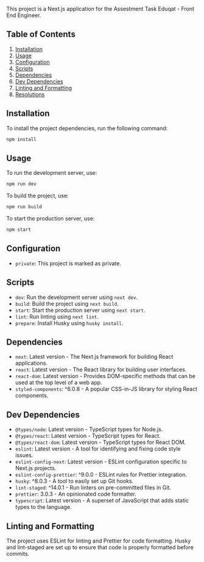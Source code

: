 This project is a Next.js application for the Assestment Task Eduqat - Front End Engineer.

## Table of Contents

1. [Installation](#installation)
2. [Usage](#usage)
3. [Configuration](#configuration)
4. [Scripts](#scripts)
5. [Dependencies](#dependencies)
6. [Dev Dependencies](#dev-dependencies)
7. [Linting and Formatting](#linting-and-formatting)
8. [Resolutions](#resolutions)

## Installation

To install the project dependencies, run the following command:

```bash
npm install
```

## Usage

To run the development server, use:

```bash
npm run dev
```

To build the project, use:

```bash
npm run build
```

To start the production server, use:

```bash
npm start
```

## Configuration

- `private`: This project is marked as private.

## Scripts

- `dev`: Run the development server using `next dev`.
- `build`: Build the project using `next build`.
- `start`: Start the production server using `next start`.
- `lint`: Run linting using `next lint`.
- `prepare`: Install Husky using `husky install`.

## Dependencies

- `next`: Latest version - The Next.js framework for building React applications.
- `react`: Latest version - The React library for building user interfaces.
- `react-dom`: Latest version - Provides DOM-specific methods that can be used at the top level of a web app.
- `styled-components`: ^6.0.8 - A popular CSS-in-JS library for styling React components.

## Dev Dependencies

- `@types/node`: Latest version - TypeScript types for Node.js.
- `@types/react`: Latest version - TypeScript types for React.
- `@types/react-dom`: Latest version - TypeScript types for React DOM.
- `eslint`: Latest version - A tool for identifying and fixing code style issues.
- `eslint-config-next`: Latest version - ESLint configuration specific to Next.js projects.
- `eslint-config-prettier`: ^9.0.0 - ESLint rules for Prettier integration.
- `husky`: ^8.0.3 - A tool to easily set up Git hooks.
- `lint-staged`: ^14.0.1 - Run linters on pre-committed files in Git.
- `prettier`: 3.0.3 - An opinionated code formatter.
- `typescript`: Latest version - A superset of JavaScript that adds static types to the language.

## Linting and Formatting

The project uses ESLint for linting and Prettier for code formatting. Husky and lint-staged are set up to ensure that code is properly formatted before commits.
